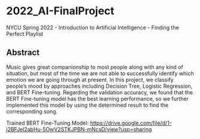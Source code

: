 # 2022_AI-FinalProject
NYCU Spring 2022 - Introduction to Artificial Intelligence - Finding the Perfect Playlist

## Abstract
Music gives great companionship to most people along with any kind of situation, but most of the time we are not able to successfully identify which emotion we are going through at present. In this project, we classify people’s mood by approaches including Decision Tree, Logistic Regression, and BERT Fine-tuning. Regarding the validation accuracy, we found that the BERT Fine-tuning model has the best learning performance, so we further implemented this model by using the determined result to find the corresponding song.

Trained BERT Fine-Tuning Model: https://drive.google.com/file/d/1-j2BFJel2abHu-5OwV2STKJPBN-mNcsD/view?usp=sharing
